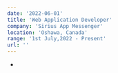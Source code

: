 ```yaml
---
date: '2022-06-01'
title: 'Web Application Developer'
company: 'Sirius App Messenger'
location: 'Oshawa, Canada'
range: '1st July,2022 - Present'
url: ''
---
```


-

